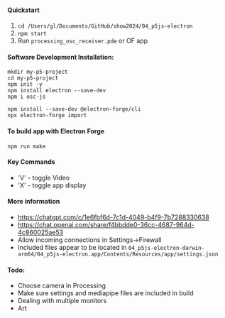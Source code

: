 #### Quickstart

1. `cd /Users/gl/Documents/GitHub/show2024/04_p5js-electron`
2. `npm start`
3. Run `processing_osc_receiver.pde` or OF app



#### Software Development Installation:

```
mkdir my-p5-project
cd my-p5-project
npm init -y
npm install electron --save-dev
npm i osc-js

npm install --save-dev @electron-forge/cli
npx electron-forge import
```

#### To build app with Electron Forge

```
npm run make
```

#### Key Commands

* 'V' - toggle Video
* 'X' - toggle app display

#### More information 

* https://chatgpt.com/c/1e6fbf6d-7c1d-4049-b4f9-7b7288330638
* https://chat.openai.com/share/f4bbdde0-36cc-4687-964d-4c860025ae53
* Allow incoming connections in Settings->Firewall
* Included files appear to be located in `04_p5js-electron-darwin-arm64/04_p5js-electron.app/Contents/Resources/app/settings.json`


#### Todo: 

* Choose camera in Processing
* Make sure settings and mediapipe files are included in build
* Dealing with multiple monitors
* Art

